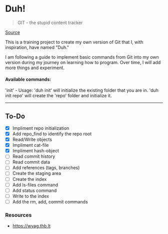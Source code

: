 # Duh!

> GIT - the stupid content tracker

[Source](https://github.com/git/git/blob/e83c5163316f89bfbde7d9ab23ca2e25604af290/README)

This is a training project to create my own version of Git that I, with inspiration, have named "Duh." 

I am following a guide to implement basic commands from Git into my own version during my journey on learning how to program. Over time, I will add more things and experiment.

#### Available commands:
'init' - Usage: 'duh init' will initialize the existing folder that you are in. 'duh init repo' will create the 'repo' folder and initialize it.

---

## To-Do
- [x] Impliment repo initialization
- [x] Add repo_find to identify the repo root
- [x] Read/Write objects
- [x] Impliment cat-file
- [x] Impliment hash-object
- [ ] Read commit history
- [ ] Read commit data
- [ ] Add references (tags, branches)
- [ ] Create the staging area
- [ ] Create the index
- [ ] Add ls-files command
- [ ] Add status command
- [ ] Write to the index
- [ ] Add the rm, add, commit commands

### Resources
* https://wyag.thb.lt
